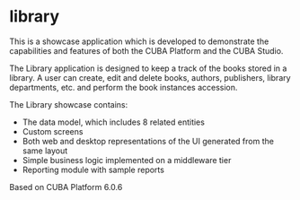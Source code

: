 # library

This is a showcase application which is developed to demonstrate the capabilities and features of both the CUBA Platform and the CUBA Studio.

The Library application is designed to keep a track of the books stored in a library. A user can create, edit and delete books, authors, publishers, library departments, etc. and perform the book instances accession.  

The Library showcase contains: 
-	The data model, which includes 8 related entities
-	Custom screens
-	Both web and desktop representations of the UI generated from the same layout
-	Simple business logic implemented on a middleware tier
-	Reporting module with sample reports 

Based on CUBA Platform 6.0.6
